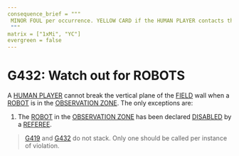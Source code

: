 ```yaml
---
consequence_brief = """
 MINOR FOUL per occurrence. YELLOW CARD if the HUMAN PLAYER contacts the ROBOT
 """
matrix = ["1xMi", "YC"]
evergreen = false
---
```


# G432: Watch out for ROBOTS

A [HUMAN PLAYER](!!) cannot break the vertical plane of the [FIELD](!!) wall
when a [ROBOT](!!) is in the [OBSERVATION ZONE](!!). The only exceptions are:

1. The [ROBOT](!!) in the [OBSERVATION ZONE](!!) has been declared
   [DISABLED](!!) by a [REFEREE](!!).

> [G419](!!) and [G432](!!) do not stack. Only one should be called per
> instance of violation.
